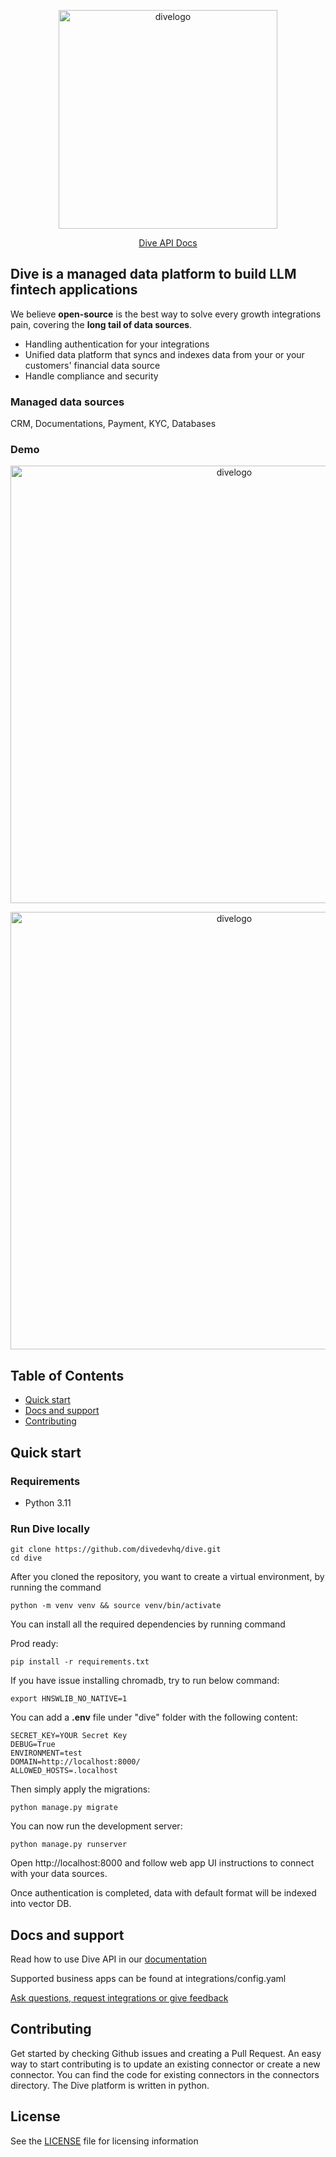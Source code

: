 <p align="center">
  <img alt="divelogo" width="350" src="https://docs.chenxueyan.com/images/logo_dark-1a726960.png">
</p>

<p align="center">
  <a href="https://docs.chenxueyan.com/" target="blank">Dive API Docs</a>
</p>

## Dive is a managed data platform to build LLM fintech applications

We believe **open-source** is the best way to solve every growth integrations pain, covering the **long tail of data sources**. 

- Handling authentication for your integrations
- Unified data platform that syncs and indexes data from your or your customers' financial data source
- Handle compliance and security

### Managed data sources

CRM, Documentations, Payment, KYC, Databases

### Demo
<p align="center">
  <img alt="divelogo" width="700" src="https://docs.chenxueyan.com/images/demo.png">
</p>

<p align="center">
  <img alt="divelogo" width="700" src="https://docs.chenxueyan.com/images/playground.png">
</p>

 
## Table of Contents

- [Quick start](#quick-start)
- [Docs and support](#docs-and-support)
- [Contributing](#contributing)

## Quick start

### Requirements

- Python 3.11


### Run Dive locally

```
git clone https://github.com/divedevhq/dive.git
cd dive
```
After you cloned the repository, you want to create a virtual environment, by running the command
```
python -m venv venv && source venv/bin/activate
```

You can install all the required dependencies by running command

Prod ready:
```
pip install -r requirements.txt
```

If you have issue installing chromadb, try to run below command:
```
export HNSWLIB_NO_NATIVE=1 
```

You can add a **.env** file under "dive" folder with the following content:
```
SECRET_KEY=YOUR Secret Key  
DEBUG=True  
ENVIRONMENT=test 
DOMAIN=http://localhost:8000/  
ALLOWED_HOSTS=.localhost  
```

Then simply apply the migrations:
```
python manage.py migrate
```

You can now run the development server:

```
python manage.py runserver
```
Open http://localhost:8000 and follow web app UI instructions to connect with your data sources.

Once authentication is completed, data with default format will be indexed into vector DB. 


## Docs and support
Read how to use Dive API in our <a href="https://docs.chenxueyan.com/" target="blank">documentation</a>

Supported business apps can be found at integrations/config.yaml

<a href="mailto:sherry@chenxueyan.com">Ask questions, request integrations or give feedback</a>

## Contributing
Get started by checking Github issues and creating a Pull Request. An easy way to start contributing is to update an existing connector or create a new connector. You can find the code for existing connectors in the connectors directory. The Dive platform is written in python.

## License

See the <a href="https://github.com/DiveDevHQ/dive/blob/master/LICENSE">LICENSE</a> file for licensing information
